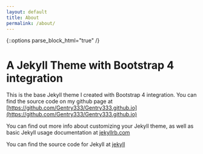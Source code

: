 ```yaml
---
layout: default
title: About
permalink: /about/
---
```


{::options parse_block_html="true" /}

<div class="container post">

# A Jekyll Theme with Bootstrap 4 integration



This is the base Jekyll theme I created with Bootstrap 4 integration. You can find the source code on my github page at [https://github.com/Gentry333/Gentry333.github.io](https://github.com/Gentry333/Gentry333.github.io)

You can find out more info about customizing your Jekyll theme, as well as basic Jekyll usage documentation at [jekyllrb.com](http://jekyllrb.com/)

You can find the source code for Jekyll at
[jekyll](https://github.com/jekyll/jekyll)


</div>
